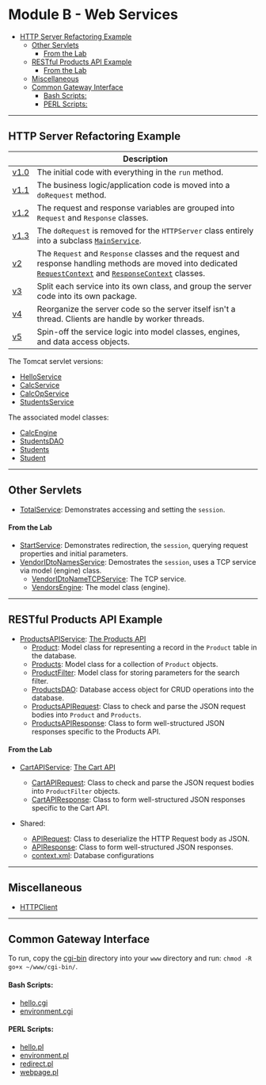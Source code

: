 # Module B - Web Services

- [HTTP Server Refactoring Example](#http-server-refactoring-example)
  - [Other Servlets](#other-servlets)
    - [From the Lab](#from-the-lab)
  - [RESTful Products API Example](#restful-products-api-example)
    - [From the Lab](#from-the-lab-1)
  - [Miscellaneous](#miscellaneous)
  - [Common Gateway Interface](#common-gateway-interface)
    - [Bash Scripts:](#bash-scripts)
    - [PERL Scripts:](#perl-scripts)

-----
## HTTP Server Refactoring Example

|   | Description
|---|---------------------------------
| [v1.0](src/httpd/v1/HTTPServer0.java) | The initial code with everything in the `run` method.
| [v1.1](src/httpd/v1/HTTPServer1.java) | The business logic/application code is moved into a `doRequest` method.
| [v1.2](src/httpd/v1/HTTPServer2.java) | The request and response variables are grouped into `Request` and `Response` classes.
| [v1.3](src/httpd/v1/HTTPServer3.java) | The `doRequest` is removed for the `HTTPServer` class entirely into a subclass [`MainService`](src/httpd/v1/MainService3.java).
| [v2](src/httpd/v2/) | The `Request` and `Response` classes and the request and response handling methods are moved into dedicated [`RequestContext`](src/httpd/v2/RequestContext.java) and [`ResponseContext`](src/httpd/v2/ResponseContext.java) classes.
| [v3](src/httpd/v3/) | Split each service into its own class, and group the server code into its own package.
| [v4](src/httpd/v4/) | Reorganize the server code so the server itself isn't a thread. Clients are handle by worker threads.
| [v5](src/httpd/v5/) | Spin-off the service logic into model classes, engines, and data access objects.

The Tomcat servlet versions:

- [HelloService](src/services/HelloService.java)
- [CalcService](src/services/CalcService.java)
- [CalcOpService](src/services/CalcOpService.java)
- [StudentsService](src/services/StudentsService.java)

The associated model classes:

- [CalcEngine](src/model/CalcEngine.java)
- [StudentsDAO](src/model/StudentsDAO.java)
- [Students](src/model/Students.java)
- [Student](src/model/Student.java)

-----
## Other Servlets

- [TotalService](src/services/TotalService.java): Demonstrates accessing and setting the `session`.

#### From the Lab

- [StartService](src/services/StartService.java): Demonstrates redirection, the `session`, querying request properties and initial parameters.
- [VendorIDtoNamesService](src/services/VendorIDtoNamesService.java): Demostrates the `session`, uses a TCP service via model (engine) class.
  - [VendorIDtoNameTCPService](src/services/VendorIDtoNameTCPService.java): The TCP service.
  - [VendorsEngine](src/model/VendorsEngine.java): The model class (engine).

-----
## RESTful Products API Example

- [ProductsAPIService](src/api/services/ProductsAPIService.java): [The Products API](src/api/README.md#products-api)
  - [Product](src/api/model/Product.java):
    Model class for representing a record in the `Product` table in the database.
  - [Products](src/api/model/Products.java):
    Model class for a collection of `Product` objects.
  - [ProductFilter](src/api/model/ProductFilter.java):
    Model class for storing parameters for the search filter.
  - [ProductsDAO](src/api/model/ProductsDAO.java):
    Database access object for CRUD operations into the database.
  - [ProductsAPIRequest](src/api/model/ProductsAPIRequest.java):
    Class to check and parse the JSON request bodies into `Product` and `Products`.
  - [ProductsAPIResponse](src/api/model/ProductsAPIResponse.java):
    Class to form well-structured JSON responses specific to the Products API.

#### From the Lab

- [CartAPIService](src/api/services/CartAPIService.java): [The Cart API](src/api/README.md#cart-api)
  - [CartAPIRequest](src/api/model/CartAPIRequest.java):
    Class to check and parse the JSON request bodies into `ProductFilter` objects.
  - [CartAPIResponse](src/api/model/CartAPIResponse.java):
    Class to form well-structured JSON responses specific to the Cart API.

- Shared:
  - [APIRequest](src/api/model/APIRequest.java):
    Class to deserialize the HTTP Request body as JSON.
  - [APIResponse](src/api/model/APIResponse.java):
    Class to form well-structured JSON responses.
  - [context.xml](WebContent/META-INF/context.xml):
    Database configurations

-----
## Miscellaneous

- [HTTPClient](src/miscs/HTTPClient.java)

-----
## Common Gateway Interface

To run, copy the [cgi-bin](cgi-bin/) directory into your `www` directory and run: `chmod -R go+x ~/www/cgi-bin/`.

#### Bash Scripts:

- [hello.cgi](cgi-bin/hello.cgi)
- [environment.cgi](cgi-bin/environment.cgi)

#### PERL Scripts:

- [hello.pl](cgi-bin/hello.pl)
- [environment.pl](cgi-bin/environment.pl)
- [redirect.pl](cgi-bin/redirect.pl)
- [webpage.pl](cgi-bin/webpage.pl)
